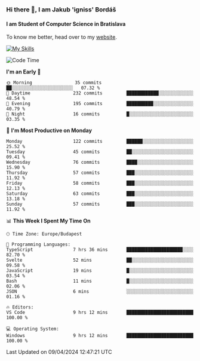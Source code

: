 ### Hi there 👋, I am Jakub 'igniss' Bordáš

#### I am Student of Computer Science in Bratislava
To know me better, head over to my [website](https://bordas.sk).

[![My Skills](https://skillicons.dev/icons?i=js,html,css,figma,svelte,java,kotlin,python,postgresql,typescript,nest,nodejs)](https://bordas.sk)


<!--START_SECTION:waka-->
![Code Time](http://img.shields.io/badge/Code%20Time-1%2C463%20hrs-blue)

**I'm an Early 🐤** 

```text
🌞 Morning                35 commits          ██░░░░░░░░░░░░░░░░░░░░░░░   07.32 % 
🌆 Daytime                232 commits         ████████████░░░░░░░░░░░░░   48.54 % 
🌃 Evening                195 commits         ██████████░░░░░░░░░░░░░░░   40.79 % 
🌙 Night                  16 commits          █░░░░░░░░░░░░░░░░░░░░░░░░   03.35 % 
```
📅 **I'm Most Productive on Monday** 

```text
Monday                   122 commits         ██████░░░░░░░░░░░░░░░░░░░   25.52 % 
Tuesday                  45 commits          ██░░░░░░░░░░░░░░░░░░░░░░░   09.41 % 
Wednesday                76 commits          ████░░░░░░░░░░░░░░░░░░░░░   15.90 % 
Thursday                 57 commits          ███░░░░░░░░░░░░░░░░░░░░░░   11.92 % 
Friday                   58 commits          ███░░░░░░░░░░░░░░░░░░░░░░   12.13 % 
Saturday                 63 commits          ███░░░░░░░░░░░░░░░░░░░░░░   13.18 % 
Sunday                   57 commits          ███░░░░░░░░░░░░░░░░░░░░░░   11.92 % 
```


📊 **This Week I Spent My Time On** 

```text
🕑︎ Time Zone: Europe/Budapest

💬 Programming Languages: 
TypeScript               7 hrs 36 mins       █████████████████████░░░░   82.70 % 
Svelte                   52 mins             ██░░░░░░░░░░░░░░░░░░░░░░░   09.58 % 
JavaScript               19 mins             █░░░░░░░░░░░░░░░░░░░░░░░░   03.54 % 
Bash                     11 mins             █░░░░░░░░░░░░░░░░░░░░░░░░   02.06 % 
JSON                     6 mins              ░░░░░░░░░░░░░░░░░░░░░░░░░   01.16 % 

🔥 Editors: 
VS Code                  9 hrs 12 mins       █████████████████████████   100.00 % 

💻 Operating System: 
Windows                  9 hrs 12 mins       █████████████████████████   100.00 % 
```


 Last Updated on 09/04/2024 12:47:21 UTC
<!--END_SECTION:waka-->
